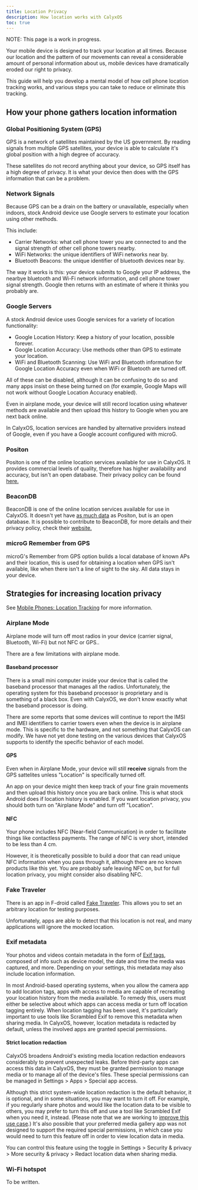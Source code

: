 ```yaml
---
title: Location Privacy
description: How location works with CalyxOS
toc: true
---
```


NOTE: This page is a work in progress.

Your mobile device is designed to track your location at all times. Because our location and the pattern of our movements can reveal a considerable amount of personal information about us, mobile devices have dramatically eroded our right to privacy.

This guide will help you develop a mental model of how cell phone location tracking works, and various steps you can take to reduce or eliminate this tracking.

How your phone gathers location information
---------------------------------------------------

### Global Positioning System (GPS)

GPS is a network of satellites maintained by the US government. By reading signals from multiple GPS satellites, your device is able to calculate it's global position with a high degree of accuracy.

These satellites do not record anything about your device, so GPS itself has a high degree of privacy. It is what your device then does with the GPS information that can be a problem.

### Network Signals

Because GPS can be a drain on the battery or unavailable, especially when indoors, stock Android device use Google servers to estimate your location using other methods.

This include:

* Carrier Networks: what cell phone tower you are connected to and the signal strength of other cell phone towers nearby.
* WiFi Networks: the unique identifiers of WiFi networks near by.
* Bluetooth Beacons: the unique identifier of bluetooth devices near by.

The way it works is this: your device submits to Google your IP address, the nearbye bluetooth and Wi-Fi network information, and cell phone tower signal strength. Google then returns with an estimate of where it thinks you probably are.

### Google Servers

A stock Android device uses Google services for a variety of location functionality:

* Google Location History: Keep a history of your location, possible forever.
* Google Location Accuracy: Use methods other than GPS to estimate your location.
* WiFi and Bluetooth Scanning: Use WiFi and Bluetooth information for Google Location Accuracy even when WiFi or Bluetooth are turned off.

All of these can be disabled, although it can be confusing to do so and many apps insist on these being turned on (for example, Google Maps will not work without Google Location Accuracy enabled).

Even in airplane mode, your device will still record location using whatever methods are available and then upload this history to Google when you are next back online.

In CalyxOS, location services are handled by alternative providers instead of Google, even if you have a Google account configured with microG.

### Positon

Positon is one of the online location services available for use in CalyxOS. It provides commercial levels of quality, therefore has higher availability and accuracy, but isn't an open database. Their privacy policy can be found [here.](https://positon.xyz/docs/privacy/)

### BeaconDB

BeaconDB is one of the online location services available for use in CalyxOS. It doesn't yet have [as much data](https://beacondb.net/map) as Positon, but is an open database. It is possible to contribute to BeaconDB, for more details and their privacy policy, check their [website.](https://beacondb.net/)

### microG Remember from GPS

microG's Remember from GPS option builds a local database of known APs and their location, this is used for obtaining a location when GPS isn't available, like when there isn't a line of sight to the sky. All data stays in your device.

Strategies for increasing location privacy
--------------------------------------------------

See [Mobile Phones: Location Tracking](https://ssd.eff.org/en/playlist/privacy-breakdown-mobile-phones#mobile-phones-location-tracking) for more information.

### Airplane Mode

Airplane mode will turn off most radios in your device (carrier signal, Bluetooth, Wi-Fi) but not NFC or GPS..

There are a few limitations with airplane mode.

#### Baseband processor

There is a small mini computer inside your device that is called the baseband processor that manages all the radios. Unfortunately, the operating system for this baseband processor is proprietary and is something of a black box. Even with CalyxOS, we don't know exactly what the baseband processor is doing.

There are some reports that some devices will continue to report the IMSI and IMEI identifiers to carrier towers even when the device is in airplane mode. This is specific to the hardware, and not something that CalyxOS can modify. We have not yet done testing on the various devices that CalyxOS supports to identify the specific behavior of each model.

#### GPS

Even when in Airplane Mode, your device will still **receive** signals from the GPS sattelites unless "Location" is specifically turned off.

An app on your device might then keep track of your fine grain movements and then upload this history once you are back online. This is what stock Android does if location history is enabled. If you want location privacy, you should both turn on "Airplane Mode" and turn off "Location".

#### NFC

Your phone includes NFC (Near-field Communication) in order to facilitate things like contactless payments. The range of NFC is very short, intended to be less than 4 cm.

However, it is theoretically possible to build a door that can read unique NFC information when you pass through it, although there are no known products like this yet. You are probably safe leaving NFC on, but for full location privacy, you might consider also disabling NFC.

### Fake Traveler

There is an app in F-droid called [Fake Traveler](https://f-droid.org/packages/cl.coders.faketraveler/). This allows you to set an arbitrary location for testing purposes.

Unfortunately, apps are able to detect that this location is not real, and many applications will ignore the mocked location.

### Exif metadata

Your photos and videos contain metadata in the form of [Exif tags](https://en.wikipedia.org/wiki/Exif), composed of info such as device model, the date and time the media was captured, and more. Depending on your settings, this metadata may also include location information.

In most Android-based operating systems, when you allow the camera app to add location tags, apps with access to media are capable of recreating your location history from the media available. To remedy this, users must either be selective about which apps can access media or turn off location tagging entirely. When location tagging has been used, it's particularly important to use tools like Scrambled Exif to remove this metadata when sharing media. In CalyxOS, however, location metadata is redacted by default, unless the involved apps are granted special permissions.

#### Strict location redaction

CalyxOS broadens Android's existing media location redaction endeavors considerably to prevent unexpected leaks.
Before third-party apps can access this data in CalyxOS, they must be granted permission to manage media or to manage all of the device's files. These special permissions can be managed in Settings > Apps > Special app access.

Although this strict system-wide location redaction is the default behavior, it is optional, and in some situations, you may want to turn it off. For example, if you regularly share photos and would like the location data to be visible to others, you may prefer to turn this off and use a tool like Scrambled Exif when you need it, instead. (Please note that we are working to [improve this use case](https://gitlab.com/CalyxOS/calyxos/-/issues/2522).) It's also possible that your preferred media gallery app was not designed to support the required special permissions, in which case you would need to turn this feature off in order to view location data in media.

You can control this feature using the toggle in Settings > Security & privacy > More security & privacy > Redact location data when sharing media.

### Wi-Fi hotspot

To be written.